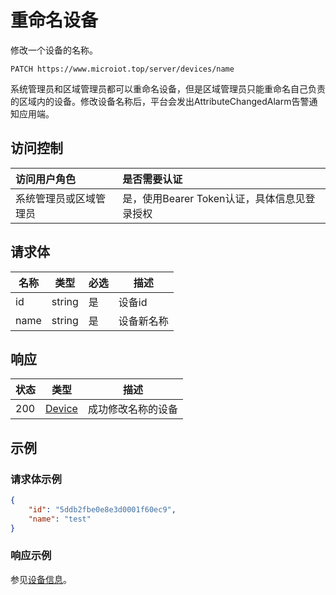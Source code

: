 # 重命名设备

修改一个设备的名称。

``` HTTP
PATCH https://www.microiot.top/server/devices/name
```
系统管理员和区域管理员都可以重命名设备，但是区域管理员只能重命名自己负责的区域内的设备。修改设备名称后，平台会发出AttributeChangedAlarm告警通知应用端。

## 访问控制

| 访问用户角色           | 是否需要认证                                 |
| :--------------------- | :------------------------------------------- |
| 系统管理员或区域管理员 | 是，使用Bearer Token认证，具体信息见登录授权 |


## 请求体

| 名称 | 类型   | 必选 | 描述       |
| ---- | ------ | ---- | ---------- |
| id   | string | 是   | 设备id     |
| name | string | 是   | 设备新名称 |


## 响应

| 状态 | 类型                          | 描述               |
| ---- | ----------------------------- | ------------------ |
| 200  | [Device](adddevice.md#device) | 成功修改名称的设备 |



## 示例

### 请求体示例

``` JSON
{
    "id": "5ddb2fbe0e8e3d0001f60ec9",
    "name": "test"
}
```

### 响应示例

参见[设备信息](adddevice.md#_7)。

